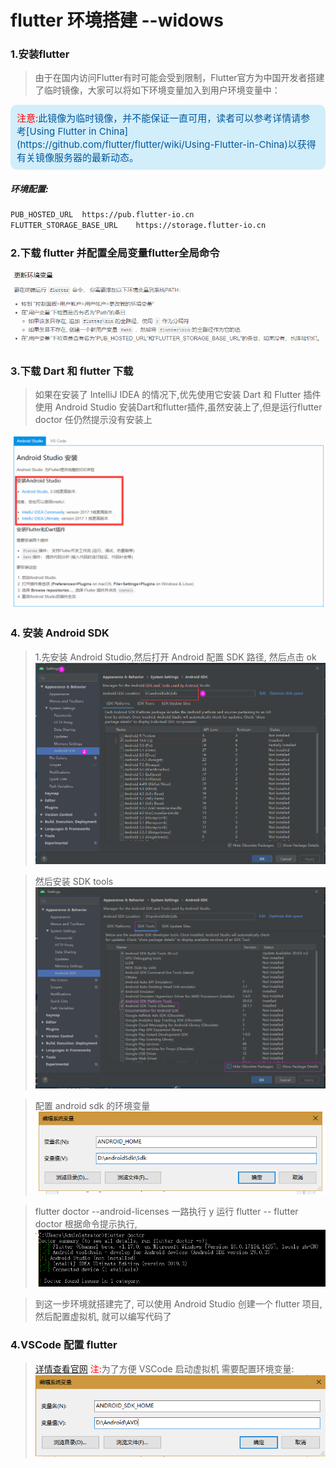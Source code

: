 # flutter 环境搭建 --widows

### 1.安装flutter

>由于在国内访问Flutter有时可能会受到限制，Flutter官方为中国开发者搭建了临时镜像，大家可以将如下环境变量加入到用户环境变量中：
<div style="background:#D2EEFB;color:#01579B;font-size:15px;padding:10px;border-radius:10px;"><font color="red">注意:</font>此镜像为临时镜像，并不能保证一直可用，读者可以参考详情请参考[Using Flutter in China](https://github.com/flutter/flutter/wiki/Using-Flutter-in-China)以获得有关镜像服务器的最新动态。</div>

##### 环境配置:

```html
PUB_HOSTED_URL  https://pub.flutter-io.cn
FLUTTER_STORAGE_BASE_URL    https://storage.flutter-io.cn
```

### 2.下载 flutter 并配置全局变量flutter全局命令

![示](static/images/flutter_setpath.png)

### 3.下载 Dart 和 flutter 下载

>如果在安装了 IntelliJ IDEA 的情况下,优先使用它安装 Dart 和 Flutter 插件
>使用 Android Studio 安装Dart和flutter插件,虽然安装上了,但是运行flutter doctor 任仍然提示没有安装上

![](static/images/flutter_1.png)

### 4.  安装 Android SDK
>1.先安装 Android Studio,然后打开 Android 配置 SDK 路径, 然后点击 ok
![图例1](static/images/android_sdk.png)

>然后安装 SDK tools
![图例2](static/images/android_sdktools.png)

>配置 android sdk 的环境变量
![图例3](static/images/android_setting1.png)

>flutter doctor --android-licenses 一路执行 y
>运行 flutter -- flutter doctor 根据命令提示执行,
![图例4](static/images/flutter_doctor.png)

>到这一步环境就搭建完了, 可以使用 Android Studio 创建一个 flutter 项目,然后配置虚拟机, 就可以编写代码了

### 4.VSCode 配置 flutter

>[详情查看官网](https://flutterchina.club/get-started/test-drive/#vscode)
><font color='red'>注:</font>为了方便 VSCode 启动虚拟机 
>需要配置环境变量:
![图例5](static/images/android_AVD_Setting.png)


